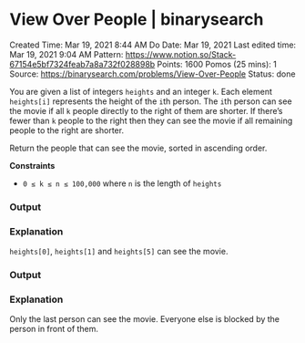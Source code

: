 # View Over People | binarysearch

Created Time: Mar 19, 2021 8:44 AM
Do Date: Mar 19, 2021
Last edited time: Mar 19, 2021 9:04 AM
Pattern: https://www.notion.so/Stack-67154e5bf7324feab7a8a732f028898b
Points: 1600
Pomos (25 mins): 1
Source: https://binarysearch.com/problems/View-Over-People
Status: done

You are given a list of integers `heights` and an integer `k`. Each element `heights[i]` represents the height of the `i`th person. The `i`th person can see the movie if all `k` people directly to the right of them are shorter. If there’s fewer than `k` people to the right then they can see the movie if all remaining people to the right are shorter.

Return the people that can see the movie, sorted in ascending order.

**Constraints**

- `0 ≤ k ≤ n ≤ 100,000` where `n` is the length of `heights`

### **Output**

### **Explanation**

`heights[0]`, `heights[1]` and `heights[5]` can see the movie.

### **Output**

### **Explanation**

Only the last person can see the movie. Everyone else is blocked by the person in front of them.